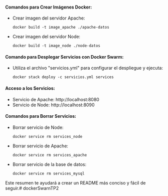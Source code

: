 #### Comandos para Crear Imágenes Docker:
- Crear imagen del servidor Apache:
  ```
  docker build -t image_apache ./apache-datos
  ```
- Crear imagen del servidor Node:
  ```
  docker build -t image_node ./node-datos
  ```

#### Comando para Desplegar Servicios con Docker Swarm:
- Utiliza el archivo "servicios.yml" para configurar el despliegue y ejecuta:
  ```
  docker stack deploy -c servicios.yml services
  ```

#### Acceso a los Servicios:
- Servicio de Apache: http://localhost:8080
- Servicio de Node: http://localhost:8090

#### Comandos para Borrar Servicios:
- Borrar servicio de Node:
  ```
  docker service rm services_node
  ```
- Borrar servicio de Apache:
  ```
  docker service rm services_apache
  ```
- Borrar servicio de la base de datos:
  ```
  docker service rm services_mysql
  ```

Este resumen te ayudará a crear un README más conciso y fácil de seguir.#   d o c k e r S w a r n T P 2  
 